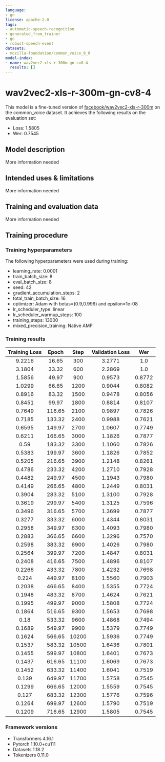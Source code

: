 ```yaml
---
language:
- gn
license: apache-2.0
tags:
- automatic-speech-recognition
- generated_from_trainer
- gn
- robust-speech-event
datasets:
- mozilla-foundation/common_voice_8_0
model-index:
- name: wav2vec2-xls-r-300m-gn-cv8-4
  results: []
---
```


<!-- This model card has been generated automatically according to the information the Trainer had access to. You
should probably proofread and complete it, then remove this comment. -->

# wav2vec2-xls-r-300m-gn-cv8-4

This model is a fine-tuned version of [facebook/wav2vec2-xls-r-300m](https://huggingface.co/facebook/wav2vec2-xls-r-300m) on the common_voice dataset.
It achieves the following results on the evaluation set:
- Loss: 1.5805
- Wer: 0.7545

## Model description

More information needed

## Intended uses & limitations

More information needed

## Training and evaluation data

More information needed

## Training procedure

### Training hyperparameters

The following hyperparameters were used during training:
- learning_rate: 0.0001
- train_batch_size: 8
- eval_batch_size: 8
- seed: 42
- gradient_accumulation_steps: 2
- total_train_batch_size: 16
- optimizer: Adam with betas=(0.9,0.999) and epsilon=1e-08
- lr_scheduler_type: linear
- lr_scheduler_warmup_steps: 100
- training_steps: 13000
- mixed_precision_training: Native AMP

### Training results

| Training Loss | Epoch  | Step  | Validation Loss | Wer    |
|:-------------:|:------:|:-----:|:---------------:|:------:|
| 9.2216        | 16.65  | 300   | 3.2771          | 1.0    |
| 3.1804        | 33.32  | 600   | 2.2869          | 1.0    |
| 1.5856        | 49.97  | 900   | 0.9573          | 0.8772 |
| 1.0299        | 66.65  | 1200  | 0.9044          | 0.8082 |
| 0.8916        | 83.32  | 1500  | 0.9478          | 0.8056 |
| 0.8451        | 99.97  | 1800  | 0.8814          | 0.8107 |
| 0.7649        | 116.65 | 2100  | 0.9897          | 0.7826 |
| 0.7185        | 133.32 | 2400  | 0.9988          | 0.7621 |
| 0.6595        | 149.97 | 2700  | 1.0607          | 0.7749 |
| 0.6211        | 166.65 | 3000  | 1.1826          | 0.7877 |
| 0.59          | 183.32 | 3300  | 1.1060          | 0.7826 |
| 0.5383        | 199.97 | 3600  | 1.1826          | 0.7852 |
| 0.5205        | 216.65 | 3900  | 1.2148          | 0.8261 |
| 0.4786        | 233.32 | 4200  | 1.2710          | 0.7928 |
| 0.4482        | 249.97 | 4500  | 1.1943          | 0.7980 |
| 0.4149        | 266.65 | 4800  | 1.2449          | 0.8031 |
| 0.3904        | 283.32 | 5100  | 1.3100          | 0.7928 |
| 0.3619        | 299.97 | 5400  | 1.3125          | 0.7596 |
| 0.3496        | 316.65 | 5700  | 1.3699          | 0.7877 |
| 0.3277        | 333.32 | 6000  | 1.4344          | 0.8031 |
| 0.2958        | 349.97 | 6300  | 1.4093          | 0.7980 |
| 0.2883        | 366.65 | 6600  | 1.3296          | 0.7570 |
| 0.2598        | 383.32 | 6900  | 1.4026          | 0.7980 |
| 0.2564        | 399.97 | 7200  | 1.4847          | 0.8031 |
| 0.2408        | 416.65 | 7500  | 1.4896          | 0.8107 |
| 0.2266        | 433.32 | 7800  | 1.4232          | 0.7698 |
| 0.224         | 449.97 | 8100  | 1.5560          | 0.7903 |
| 0.2038        | 466.65 | 8400  | 1.5355          | 0.7724 |
| 0.1948        | 483.32 | 8700  | 1.4624          | 0.7621 |
| 0.1995        | 499.97 | 9000  | 1.5808          | 0.7724 |
| 0.1864        | 516.65 | 9300  | 1.5653          | 0.7698 |
| 0.18          | 533.32 | 9600  | 1.4868          | 0.7494 |
| 0.1689        | 549.97 | 9900  | 1.5379          | 0.7749 |
| 0.1624        | 566.65 | 10200 | 1.5936          | 0.7749 |
| 0.1537        | 583.32 | 10500 | 1.6436          | 0.7801 |
| 0.1455        | 599.97 | 10800 | 1.6401          | 0.7673 |
| 0.1437        | 616.65 | 11100 | 1.6069          | 0.7673 |
| 0.1452        | 633.32 | 11400 | 1.6041          | 0.7519 |
| 0.139         | 649.97 | 11700 | 1.5758          | 0.7545 |
| 0.1299        | 666.65 | 12000 | 1.5559          | 0.7545 |
| 0.127         | 683.32 | 12300 | 1.5776          | 0.7596 |
| 0.1264        | 699.97 | 12600 | 1.5790          | 0.7519 |
| 0.1209        | 716.65 | 12900 | 1.5805          | 0.7545 |


### Framework versions

- Transformers 4.16.1
- Pytorch 1.10.0+cu111
- Datasets 1.18.2
- Tokenizers 0.11.0
